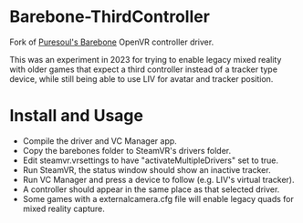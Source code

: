 # Barebone-ThirdController

Fork of [Puresoul's Barebone](https://github.com/puresoul/Barebone) OpenVR controller driver.

This was an experiment in 2023 for trying to enable legacy mixed reality with older games that expect a third controller instead of a tracker type device, while still being able to use LIV for avatar and tracker position.

# Install and Usage

- Compile the driver and VC Manager app.
- Copy the barebones folder to SteamVR's drivers folder. 
- Edit steamvr.vrsettings to have "activateMultipleDrivers" set to true.
- Run SteamVR, the status window should show an inactive tracker.
- Run VC Manager and press a device to follow (e.g. LIV's virtual tracker).
- A controller should appear in the same place as that selected driver.
- Some games with a externalcamera.cfg file will enable legacy quads for mixed reality capture.